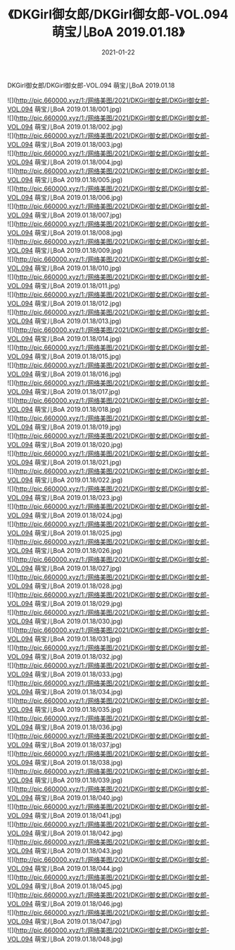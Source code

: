 ﻿---
layout: post
title:  《DKGirl御女郎/DKGirl御女郎-VOL.094 萌宝儿BoA 2019.01.18》
date:   2021-01-22
img: http://pic.660000.xyz/1:/网络美图/2021/DKGirl御女郎/DKGirl御女郎-VOL.094 萌宝儿BoA 2019.01.18/000.jpg
categories: [美女, 清纯, 唯美]
---

DKGirl御女郎/DKGirl御女郎-VOL.094 萌宝儿BoA 2019.01.18

 ![](http://pic.660000.xyz/1:/网络美图/2021/DKGirl御女郎/DKGirl御女郎-VOL.094 萌宝儿BoA 2019.01.18/001.jpg) <br>![](http://pic.660000.xyz/1:/网络美图/2021/DKGirl御女郎/DKGirl御女郎-VOL.094 萌宝儿BoA 2019.01.18/002.jpg) <br>![](http://pic.660000.xyz/1:/网络美图/2021/DKGirl御女郎/DKGirl御女郎-VOL.094 萌宝儿BoA 2019.01.18/003.jpg) <br>![](http://pic.660000.xyz/1:/网络美图/2021/DKGirl御女郎/DKGirl御女郎-VOL.094 萌宝儿BoA 2019.01.18/004.jpg) <br>![](http://pic.660000.xyz/1:/网络美图/2021/DKGirl御女郎/DKGirl御女郎-VOL.094 萌宝儿BoA 2019.01.18/005.jpg) <br>![](http://pic.660000.xyz/1:/网络美图/2021/DKGirl御女郎/DKGirl御女郎-VOL.094 萌宝儿BoA 2019.01.18/006.jpg) <br>![](http://pic.660000.xyz/1:/网络美图/2021/DKGirl御女郎/DKGirl御女郎-VOL.094 萌宝儿BoA 2019.01.18/007.jpg) <br>![](http://pic.660000.xyz/1:/网络美图/2021/DKGirl御女郎/DKGirl御女郎-VOL.094 萌宝儿BoA 2019.01.18/008.jpg) <br>![](http://pic.660000.xyz/1:/网络美图/2021/DKGirl御女郎/DKGirl御女郎-VOL.094 萌宝儿BoA 2019.01.18/009.jpg) <br>![](http://pic.660000.xyz/1:/网络美图/2021/DKGirl御女郎/DKGirl御女郎-VOL.094 萌宝儿BoA 2019.01.18/010.jpg) <br>![](http://pic.660000.xyz/1:/网络美图/2021/DKGirl御女郎/DKGirl御女郎-VOL.094 萌宝儿BoA 2019.01.18/011.jpg) <br>![](http://pic.660000.xyz/1:/网络美图/2021/DKGirl御女郎/DKGirl御女郎-VOL.094 萌宝儿BoA 2019.01.18/012.jpg) <br>![](http://pic.660000.xyz/1:/网络美图/2021/DKGirl御女郎/DKGirl御女郎-VOL.094 萌宝儿BoA 2019.01.18/013.jpg) <br>![](http://pic.660000.xyz/1:/网络美图/2021/DKGirl御女郎/DKGirl御女郎-VOL.094 萌宝儿BoA 2019.01.18/014.jpg) <br>![](http://pic.660000.xyz/1:/网络美图/2021/DKGirl御女郎/DKGirl御女郎-VOL.094 萌宝儿BoA 2019.01.18/015.jpg) <br>![](http://pic.660000.xyz/1:/网络美图/2021/DKGirl御女郎/DKGirl御女郎-VOL.094 萌宝儿BoA 2019.01.18/016.jpg) <br>![](http://pic.660000.xyz/1:/网络美图/2021/DKGirl御女郎/DKGirl御女郎-VOL.094 萌宝儿BoA 2019.01.18/017.jpg) <br>![](http://pic.660000.xyz/1:/网络美图/2021/DKGirl御女郎/DKGirl御女郎-VOL.094 萌宝儿BoA 2019.01.18/018.jpg) <br>![](http://pic.660000.xyz/1:/网络美图/2021/DKGirl御女郎/DKGirl御女郎-VOL.094 萌宝儿BoA 2019.01.18/019.jpg) <br>![](http://pic.660000.xyz/1:/网络美图/2021/DKGirl御女郎/DKGirl御女郎-VOL.094 萌宝儿BoA 2019.01.18/020.jpg) <br>![](http://pic.660000.xyz/1:/网络美图/2021/DKGirl御女郎/DKGirl御女郎-VOL.094 萌宝儿BoA 2019.01.18/021.jpg) <br>![](http://pic.660000.xyz/1:/网络美图/2021/DKGirl御女郎/DKGirl御女郎-VOL.094 萌宝儿BoA 2019.01.18/022.jpg) <br>![](http://pic.660000.xyz/1:/网络美图/2021/DKGirl御女郎/DKGirl御女郎-VOL.094 萌宝儿BoA 2019.01.18/023.jpg) <br>![](http://pic.660000.xyz/1:/网络美图/2021/DKGirl御女郎/DKGirl御女郎-VOL.094 萌宝儿BoA 2019.01.18/024.jpg) <br>![](http://pic.660000.xyz/1:/网络美图/2021/DKGirl御女郎/DKGirl御女郎-VOL.094 萌宝儿BoA 2019.01.18/025.jpg) <br>![](http://pic.660000.xyz/1:/网络美图/2021/DKGirl御女郎/DKGirl御女郎-VOL.094 萌宝儿BoA 2019.01.18/026.jpg) <br>![](http://pic.660000.xyz/1:/网络美图/2021/DKGirl御女郎/DKGirl御女郎-VOL.094 萌宝儿BoA 2019.01.18/027.jpg) <br>![](http://pic.660000.xyz/1:/网络美图/2021/DKGirl御女郎/DKGirl御女郎-VOL.094 萌宝儿BoA 2019.01.18/028.jpg) <br>![](http://pic.660000.xyz/1:/网络美图/2021/DKGirl御女郎/DKGirl御女郎-VOL.094 萌宝儿BoA 2019.01.18/029.jpg) <br>![](http://pic.660000.xyz/1:/网络美图/2021/DKGirl御女郎/DKGirl御女郎-VOL.094 萌宝儿BoA 2019.01.18/030.jpg) <br>![](http://pic.660000.xyz/1:/网络美图/2021/DKGirl御女郎/DKGirl御女郎-VOL.094 萌宝儿BoA 2019.01.18/031.jpg) <br>![](http://pic.660000.xyz/1:/网络美图/2021/DKGirl御女郎/DKGirl御女郎-VOL.094 萌宝儿BoA 2019.01.18/032.jpg) <br>![](http://pic.660000.xyz/1:/网络美图/2021/DKGirl御女郎/DKGirl御女郎-VOL.094 萌宝儿BoA 2019.01.18/033.jpg) <br>![](http://pic.660000.xyz/1:/网络美图/2021/DKGirl御女郎/DKGirl御女郎-VOL.094 萌宝儿BoA 2019.01.18/034.jpg) <br>![](http://pic.660000.xyz/1:/网络美图/2021/DKGirl御女郎/DKGirl御女郎-VOL.094 萌宝儿BoA 2019.01.18/035.jpg) <br>![](http://pic.660000.xyz/1:/网络美图/2021/DKGirl御女郎/DKGirl御女郎-VOL.094 萌宝儿BoA 2019.01.18/036.jpg) <br>![](http://pic.660000.xyz/1:/网络美图/2021/DKGirl御女郎/DKGirl御女郎-VOL.094 萌宝儿BoA 2019.01.18/037.jpg) <br>![](http://pic.660000.xyz/1:/网络美图/2021/DKGirl御女郎/DKGirl御女郎-VOL.094 萌宝儿BoA 2019.01.18/038.jpg) <br>![](http://pic.660000.xyz/1:/网络美图/2021/DKGirl御女郎/DKGirl御女郎-VOL.094 萌宝儿BoA 2019.01.18/039.jpg) <br>![](http://pic.660000.xyz/1:/网络美图/2021/DKGirl御女郎/DKGirl御女郎-VOL.094 萌宝儿BoA 2019.01.18/040.jpg) <br>![](http://pic.660000.xyz/1:/网络美图/2021/DKGirl御女郎/DKGirl御女郎-VOL.094 萌宝儿BoA 2019.01.18/041.jpg) <br>![](http://pic.660000.xyz/1:/网络美图/2021/DKGirl御女郎/DKGirl御女郎-VOL.094 萌宝儿BoA 2019.01.18/042.jpg) <br>![](http://pic.660000.xyz/1:/网络美图/2021/DKGirl御女郎/DKGirl御女郎-VOL.094 萌宝儿BoA 2019.01.18/043.jpg) <br>![](http://pic.660000.xyz/1:/网络美图/2021/DKGirl御女郎/DKGirl御女郎-VOL.094 萌宝儿BoA 2019.01.18/044.jpg) <br>![](http://pic.660000.xyz/1:/网络美图/2021/DKGirl御女郎/DKGirl御女郎-VOL.094 萌宝儿BoA 2019.01.18/045.jpg) <br>![](http://pic.660000.xyz/1:/网络美图/2021/DKGirl御女郎/DKGirl御女郎-VOL.094 萌宝儿BoA 2019.01.18/046.jpg) <br>![](http://pic.660000.xyz/1:/网络美图/2021/DKGirl御女郎/DKGirl御女郎-VOL.094 萌宝儿BoA 2019.01.18/047.jpg) <br>![](http://pic.660000.xyz/1:/网络美图/2021/DKGirl御女郎/DKGirl御女郎-VOL.094 萌宝儿BoA 2019.01.18/048.jpg) <br>
